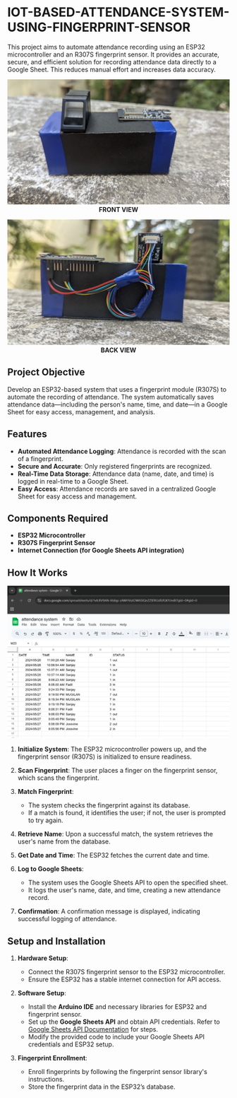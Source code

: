 # IOT-BASED-ATTENDANCE-SYSTEM-USING-FINGERPRINT-SENSOR

This project aims to automate attendance recording using an ESP32 microcontroller and an R307S fingerprint sensor. It provides an accurate, secure, and efficient solution for recording attendance data directly to a Google Sheet. This reduces manual effort and increases data accuracy.


<p align="center">
  <img src="https://github.com/SANJAY-K-04/IOT-BASED-ATTENDANCE-SYSTEM-USING-FINGERPRINT-SENSOR/blob/main/IMG%201.jpg?raw=true" width="700" alt="Top View"><br>
  <b>FRONT VIEW</b>
</p>

<p align="center">
  <img src="https://github.com/SANJAY-K-04/IOT-BASED-ATTENDANCE-SYSTEM-USING-FINGERPRINT-SENSOR/blob/main/IMG%204.jpg?raw=true" width="700" alt="Side View"><br>
  <b>BACK VIEW</b>
</p>


## Project Objective

Develop an ESP32-based system that uses a fingerprint module (R307S) to automate the recording of attendance. The system automatically saves attendance data—including the person's name, time, and date—in a Google Sheet for easy access, management, and analysis.

## Features

- **Automated Attendance Logging**: Attendance is recorded with the scan of a fingerprint.
- **Secure and Accurate**: Only registered fingerprints are recognized.
- **Real-Time Data Storage**: Attendance data (name, date, and time) is logged in real-time to a Google Sheet.
- **Easy Access**: Attendance records are saved in a centralized Google Sheet for easy access and management.


## Components Required

- **ESP32 Microcontroller**
- **R307S Fingerprint Sensor**
- **Internet Connection (for Google Sheets API integration)**

## How It Works

![image alt](https://github.com/SANJAY-K-04/IOT-BASED-ATTENDANCE-SYSTEM-USING-FINGERPRINT-SENSOR/blob/main/Screenshot%202024-11-21%20215127.png?raw=true)

1. **Initialize System**: The ESP32 microcontroller powers up, and the fingerprint sensor (R307S) is initialized to ensure readiness.

2. **Scan Fingerprint**: The user places a finger on the fingerprint sensor, which scans the fingerprint.

3. **Match Fingerprint**:
    - The system checks the fingerprint against its database.
    - If a match is found, it identifies the user; if not, the user is prompted to try again.

4. **Retrieve Name**: Upon a successful match, the system retrieves the user's name from the database.

5. **Get Date and Time**: The ESP32 fetches the current date and time.

6. **Log to Google Sheets**:
    - The system uses the Google Sheets API to open the specified sheet.
    - It logs the user's name, date, and time, creating a new attendance record.

7. **Confirmation**: A confirmation message is displayed, indicating successful logging of attendance.

## Setup and Installation

1. **Hardware Setup**:
   - Connect the R307S fingerprint sensor to the ESP32 microcontroller.
   - Ensure the ESP32 has a stable internet connection for API access.

2. **Software Setup**:
   - Install the **Arduino IDE** and necessary libraries for ESP32 and fingerprint sensor.
   - Set up the **Google Sheets API** and obtain API credentials. Refer to [Google Sheets API Documentation](https://developers.google.com/sheets/api) for steps.
   - Modify the provided code to include your Google Sheets API credentials and ESP32 setup.

3. **Fingerprint Enrollment**:
   - Enroll fingerprints by following the fingerprint sensor library's instructions.
   - Store the fingerprint data in the ESP32’s database.
